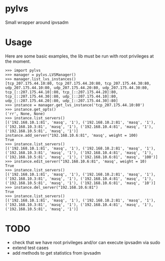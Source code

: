 pylvs
=====

Small wrapper around ipvsadm

Usage
=====

Here are some basic examples, the lib must be run with root privileges at the moment.

	>>> import pylvs
	>>> manager = pylvs.LVSManager()
	>>> manager.list_lvs_instances()
	[tcp_207.175.44.10:80, tcp_207.175.44.20:80, tcp_207.175.44.30:80, udp_207.175.44.10:80, udp_207.175.44.20:80, udp_207.175.44.30:80, tcp_[::207.175.44.10]:80, tcp_[::207.175.44.20]:80, tcp_[::207.175.44.30]:80, udp_[::207.175.44.10]:80, udp_[::207.175.44.20]:80, udp_[::207.175.44.30]:80]
	>>> instance = manager.get_lvs_instance('tcp_207.175.44.10:80')
	>>> instance.get_opts()
	('rr', None, None)
	>>> instance.list_servers()
	[('192.168.10.1:81', 'masq', '1'), ('192.168.10.2:81', 'masq', '1'), ('192.168.10.3:81', 'masq', '1'), ('192.168.10.4:81', 'masq', '1'), ('192.168.10.5:81', 'masq', '1')]
	instance.add_server("192.168.10.6:81", 'masq', weight = 100)
	True
	>>> instance.list_servers()
	[('192.168.10.1:81', 'masq', '1'), ('192.168.10.2:81', 'masq', '1'), ('192.168.10.3:81', 'masq', '1'), ('192.168.10.4:81', 'masq', '1'), ('192.168.10.5:81', 'masq', '1'), ('192.168.10.6:81', 'masq', '100')]
	>>> instance.edit_server("192.168.10.6:81", 'masq', weight = 10)
	True
	>>> instance.list_servers()
	[('192.168.10.1:81', 'masq', '1'), ('192.168.10.2:81', 'masq', '1'), ('192.168.10.3:81', 'masq', '1'), ('192.168.10.4:81', 'masq', '1'), ('192.168.10.5:81', 'masq', '1'), ('192.168.10.6:81', 'masq', '10')]
	>>> instance.del_server("192.168.10.6:81")
	True
	>>> instance.list_servers()
	[('192.168.10.1:81', 'masq', '1'), ('192.168.10.2:81', 'masq', '1'), ('192.168.10.3:81', 'masq', '1'), ('192.168.10.4:81', 'masq', '1'), ('192.168.10.5:81', 'masq', '1')]

TODO
====

 - check that we have root privileges and/or can execute ipvsadm via sudo
 - extend test cases
 - add methods to get statistics from ipvsadm
